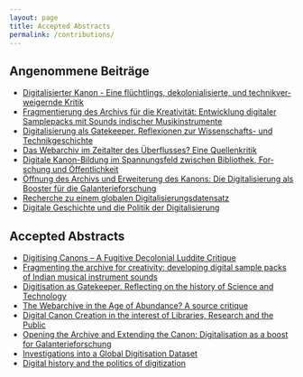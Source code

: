 ```yaml
---
layout: page
title: Accepted Abstracts
permalink: /contributions/
---
```


<div class="language-container">
<section lang="de" markdown="1">

# Angenommene Beiträge

* [Digitalisierter Kanon - Eine flüchtlings, dekolonialisierte, und technikverweigernde Kritik](ali)
* [Fragmentierung des Archivs für die Kreativität: Entwicklung digitaler Samplepacks mit Sounds indischer Musikinstrumente](blackburn-nayak-suviste-batchelor)
* [Digitalisierung als Gatekeeper. Reflexionen zur Wissenschafts- und Technikgeschichte](ceranski)
* [Das Webarchiv im Zeitalter des Überflusses? Eine Quellenkritik](donig-eckl-rehbein)
* [Digitale Kanon-Bildung im Spannungsfeld zwischen Bibliothek, Forschung und Öffentlichkeit](hertling)
* [Öffnung des Archivs und Erweiterung des Kanons: Die Digitalisierung als Booster für die Galanterieforschung](stauffer)
* [Recherche zu einem globalen Digitalisierungsdatensatz](lewis-gooding-furlough)
* [Digitale Geschichte und die Politik der Digitalisierung](zaagsma)

</section>
<section lang="en" markdown="1">

# Accepted Abstracts

* [Digitising Canons – A Fugitive Decolonial Luddite Critique](ali)
* [Fragmenting the archive for creativity: developing digital sample packs of Indian musical instrument sounds](blackburn-nayak-suviste-batchelor)
* [Digitisation as Gatekeeper. Reflecting on the history of Science and Technology](ceranski)
* [The Webarchive in the Age of Abundance? A source critique](donig-eckl-rehbein)
* [Digital Canon Creation in the interest of Libraries, Research and the Public](hertling)
* [Opening the Archive and Extending the Canon: Digitalisation as a boost for Galanterieforschung](stauffer)
* [Investigations into a Global Digitisation Dataset](lewis-gooding-furlough)
* [Digital history and the politics of digitization](zaagsma)

</section>
</div>
